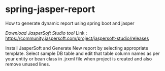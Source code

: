 # spring-jasper-report
How to generate dynamic report using spring boot and jasper

*Download JasperSoft Studio tool*
Link : https://community.jaspersoft.com/project/jaspersoft-studio/releases

Install JasperSoft and Generate New report by selecting appropriate template.
Select sample DB table and edit that table column names as per your entity or bean class in .jrxml file when project is created and also remove unused lines.
